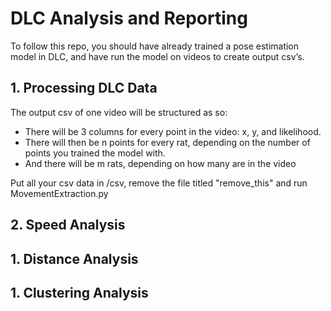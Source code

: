 # DLC Analysis and Reporting

To follow this repo, you should have already trained a pose estimation model in DLC, and have run the model on videos to create output csv’s.

## 1. Processing DLC Data

The output csv of one video will be structured as so:

- There will be 3 columns for every point in the video: x, y, and likelihood.
- There will then be n points for every rat, depending on the number of points you trained the model with.
- And there will be m rats, depending on how many are in the video

Put all your csv data in /csv, remove the file titled "remove_this" and run MovementExtraction.py

## 2. Speed Analysis

## 1. Distance Analysis

## 1. Clustering Analysis
